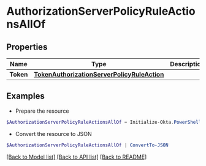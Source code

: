 # AuthorizationServerPolicyRuleActionsAllOf
## Properties

Name | Type | Description | Notes
------------ | ------------- | ------------- | -------------
**Token** | [**TokenAuthorizationServerPolicyRuleAction**](TokenAuthorizationServerPolicyRuleAction.md) |  | [optional] 

## Examples

- Prepare the resource
```powershell
$AuthorizationServerPolicyRuleActionsAllOf = Initialize-Okta.PowerShellAuthorizationServerPolicyRuleActionsAllOf  -Token null
```

- Convert the resource to JSON
```powershell
$AuthorizationServerPolicyRuleActionsAllOf | ConvertTo-JSON
```

[[Back to Model list]](../README.md#documentation-for-models) [[Back to API list]](../README.md#documentation-for-api-endpoints) [[Back to README]](../README.md)

